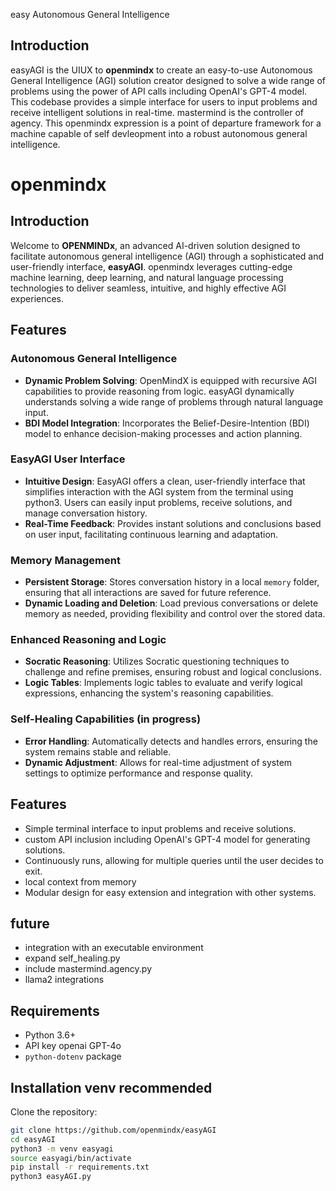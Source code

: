 easy Autonomous General Intelligence

## Introduction

easyAGI is the UIUX to **openmindx** to create an easy-to-use Autonomous General Intelligence (AGI) solution creator designed to solve a wide range of problems using the power of API calls including OpenAI's GPT-4 model. This codebase provides a simple interface for users to input problems and receive intelligent solutions in real-time. mastermind is the controller of agency. This openmindx expression is a point of departure framework for a machine capable of self devleopment into a robust autonomous general intelligence.


# openmindx

## Introduction

Welcome to **OPENMINDx**, an advanced AI-driven solution designed to facilitate autonomous general intelligence (AGI) through a sophisticated and user-friendly interface, **easyAGI**. openmindx leverages cutting-edge machine learning, deep learning, and natural language processing technologies to deliver seamless, intuitive, and highly effective AGI experiences.

## Features

### Autonomous General Intelligence
- **Dynamic Problem Solving**: OpenMindX is equipped with recursive AGI capabilities to provide reasoning from logic. easyAGI dynamically understands solving a wide range of problems through natural language input.
- **BDI Model Integration**: Incorporates the Belief-Desire-Intention (BDI) model to enhance decision-making processes and action planning.

### EasyAGI User Interface
- **Intuitive Design**: EasyAGI offers a clean, user-friendly interface that simplifies interaction with the AGI system from the terminal using python3. Users can easily input problems, receive solutions, and manage conversation history.
- **Real-Time Feedback**: Provides instant solutions and conclusions based on user input, facilitating continuous learning and adaptation.

### Memory Management
- **Persistent Storage**: Stores conversation history in a local `memory` folder, ensuring that all interactions are saved for future reference.
- **Dynamic Loading and Deletion**: Load previous conversations or delete memory as needed, providing flexibility and control over the stored data.

### Enhanced Reasoning and Logic
- **Socratic Reasoning**: Utilizes Socratic questioning techniques to challenge and refine premises, ensuring robust and logical conclusions.
- **Logic Tables**: Implements logic tables to evaluate and verify logical expressions, enhancing the system's reasoning capabilities.

### Self-Healing Capabilities (in progress)
- **Error Handling**: Automatically detects and handles errors, ensuring the system remains stable and reliable.
- **Dynamic Adjustment**: Allows for real-time adjustment of system settings to optimize performance and response quality.

## Features

- Simple terminal interface to input problems and receive solutions.
- custom API inclusion including OpenAI's GPT-4 model for generating solutions.
- Continuously runs, allowing for multiple queries until the user decides to exit.
- local context from memory
- Modular design for easy extension and integration with other systems.

## future

- integration with an executable environment
- expand self_healing.py
- include mastermind.agency.py
- llama2 integrations

## Requirements

- Python 3.6+
- API key openai GPT-4o
- `python-dotenv` package

## Installation venv recommended

Clone the repository:
   ```bash
   git clone https://github.com/openmindx/easyAGI
   cd easyAGI
   python3 -m venv easyagi
   source easyagi/bin/activate
   pip install -r requirements.txt
   python3 easyAGI.py
   ```

